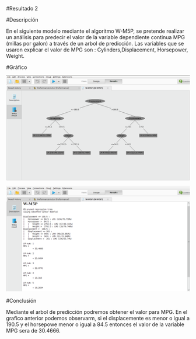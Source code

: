 #Resultado 2

#Descripción

En el siguiente modelo mediante  el algoritmo W-M5P, se pretende realizar un análisis para predecir el valor de la variable dependiente continua MPG (millas por galon) a través de un arbol de predicción. Las variables que se usaron explicar el valor  de MPG son : Cylinders,Displacement, Horsepower, Weight.

#Gráfico

![Resultado-2-1](Resultado-2-1.png)


![Resultado-2-2](Resultado-2-2.png)


#Conclusión

Mediante el arbol de predicción podremos obtener el valor para MPG. En el grafico anterior podemos observarm, si el displacemente es menor o igual a 190.5 y el horsepowe menor o igual a 84.5 entonces el valor de la variable MPG sera de  30.4666.
